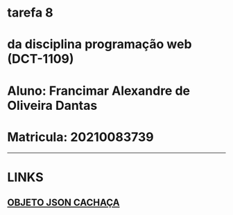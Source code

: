 # tarefa 8

# da disciplina programação web (DCT-1109)

# Aluno: Francimar Alexandre de Oliveira Dantas

# Matricula: 	20210083739

---
# LINKS
## <a href="https://github.com/lucianosb/cachaca-dataset/blob/master/db.json" target="_blank"> OBJETO JSON CACHAÇA</a>
